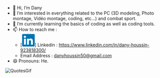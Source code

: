 - 👋 Hi, I’m Dany
- 👀 I’m interested in everything related to the PC (3D modeling, Photo montage, Vidéo montage, coding, etc...) and combat sport.
- 🌱 I’m currently learning the basics of coding as well as coding tools.
- 📫 How to reach me :
    - [![LinkedIn](img/LinkedIn.png)] Linkedin : https://www.linkedin.com/in/dany-houssin-923818300/
    - Email Address : danyhoussin50@gmail.com
- 😄 Pronouns: He.

![QuotesGif](https://github.com/DanyHoussin/DanyHoussin/assets/164888564/f5bbbe51-acd3-4812-ad83-3f258f1e1f78)




<!---
Lesaaang21/Lesaaang21 is a ✨ special ✨ repository because its `README.md` (this file) appears on your GitHub profile.
You can click the Preview link to take a look at your changes.
--->

